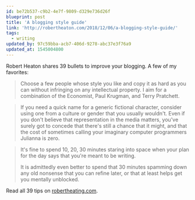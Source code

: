 ```yaml
---
id: be72b537-c9b2-4e7f-9809-d329e736d26f
blueprint: post
title: 'A blogging style guide'
link: 'http://robertheaton.com/2018/12/06/a-blogging-style-guide/'
tags:
  - writing
updated_by: 97c59bba-acb7-406d-9278-abc37e3f76a9
updated_at: 1545004800
---
```

Robert Heaton shares 39 bullets to improve your blogging. A few of my favorites:

> Choose a few people whose style you like and copy it as hard as you can without infringing on any intellectual property. I aim for a combination of the Economist, Paul Krugman, and Terry Pratchett.

> If you need a quick name for a generic fictional character, consider using one from a culture or gender that you usually wouldn't. Even if you don't believe that representation in the media matters, you've surely got to concede that there's still a chance that it might, and that the cost of sometimes calling your imaginary computer programmers Julianna is zero.

> It's fine to spend 10, 20, 30 minutes staring into space when your plan for the day says that you're meant to be writing.
>
> It is admittedly even better to spend that 30 minutes spamming down any old nonsense that you can refine later, or that at least helps get you mentally unblocked.

Read all 39 tips on [robertheating.com](http://robertheaton.com/2018/12/06/a-blogging-style-guide/).